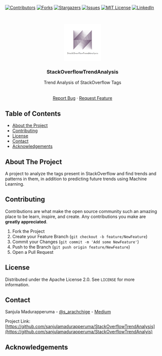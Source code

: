 
<!-- Project StackOverflowTrendAnalysis -->
<!--
*** This README uses markdown "reference style" links for readability.
*** Reference links are enclosed in brackets [ ] instead of parentheses ( ).
*** See the bottom of this document for the declaration of the reference variables
*** for contributors-url, forks-url, etc. This is an optional, concise syntax you may use.
*** https://www.markdownguide.org/basic-syntax/#reference-style-links
-->
[![Contributors][contributors-shield]][contributors-url]
[![Forks][forks-shield]][forks-url]
[![Stargazers][stars-shield]][stars-url]
[![Issues][issues-shield]][issues-url]
[![MIT License][license-shield]][license-url]
[![LinkedIn][linkedin-shield]][linkedin-url]



<!-- PROJECT LOGO -->
<br />
<p align="center">
  <a href="https://github.com/sanjulamadurapperuma/StackOverflowTrendAnalysis">
    <img src="images/logo.png" alt="Logo" width="120" height="120">
  </a>

  <h3 align="center">StackOverflowTrendAnalysis</h3>

  <p align="center">
    Trend Analysis of StackOverflow Tags
    <br />
    <!--<a href=""><strong>Explore the docs »</strong></a>-->
    <br />
    <br />
    <!--<a href="https://github.com/sanjulamadurapperuma/StackOverflowTrendAnalysis">View Demo</a>-->
    <a href="https://github.com/sanjulamadurapperuma/StackOverflowTrendAnalysis/issues">Report Bug</a>
    ·
    <a href="https://github.com/sanjulamadurapperuma/StackOverflowTrendAnalysis/issues">Request Feature</a>
  </p>
</p>



<!-- TABLE OF CONTENTS -->
## Table of Contents
<!--
* [About the Project](#about-the-project)
  * [Built With](#built-with)
* [Getting Started](#getting-started)
  * [Prerequisites](#prerequisites)
  * [Installation](#installation)
* [Usage](#usage)
* [Roadmap](#roadmap)
* [Contributing](#contributing)
* [License](#license)
* [Contact](#contact)
* [Acknowledgements](#acknowledgements)
-->

* [About the Project](#about-the-project)
* [Contributing](#contributing)
* [License](#license)
* [Contact](#contact)
* [Acknowledgements](#acknowledgements)



<!-- ABOUT THE PROJECT -->
## About The Project
<!--
[![Product Name Screen Shot][product-screenshot]](https://example.com)
-->
A project to analyze the tags present in StackOverflow and find trends and
patterns in them, in addition to predicting future trends using Machine
Learning.

<!-- GETTING STARTED -->
<!--
## Getting Started
-->
<!--This is an example of how you may give instructions on setting up your project locally.
To get a local copy up and running follow these simple example steps.-->
<!--
### Prerequisites
-->
<!--This is an example of how to list things you need to use the software and how to install them.-->
<!--
* Google Cloud Platform account
-->
<!--```sh
npm install npm@latest -g
```-->
<!--
### Installation
-->
<!--
1. Get a free API Key at [https://example.com](https://example.com)
2. Clone the repo
```sh
git clone https://github.com/your_username_/Project-Name.git
```
3. Install NPM packages
```sh
npm install
```
4. Enter your API in `config.js`
```JS
const API_KEY = 'ENTER YOUR API';
```
-->



<!-- USAGE EXAMPLES -->
<!--
## Usage

Use this space to show useful examples of how a project can be used. Additional screenshots, code examples and demos work well in this space. You may also link to more resources.

_For more examples, please refer to the [Documentation](https://example.com)_


-->
<!-- ROADMAP -->
<!--
## Roadmap

See the [open issues](https://github.com/sanjulamadurapperuma/StackOverflowTrendAnalysis/issues) for a list of proposed features (and known issues).

-->

<!-- CONTRIBUTING -->
## Contributing

Contributions are what make the open source community such an amazing place to be learn, inspire, and create. Any contributions you make are **greatly appreciated**.

1. Fork the Project
2. Create your Feature Branch (`git checkout -b feature/NewFeature`)
3. Commit your Changes (`git commit -m 'Add some NewFeature'`)
4. Push to the Branch (`git push origin feature/NewFeature`)
5. Open a Pull Request



<!-- LICENSE -->
## License

Distributed under the Apache License 2.0. See `LICENSE` for more information.



<!-- CONTACT -->
## Contact

Sanjula Madurapperuma - [@s_arachchige](https://twitter.com/s_arachchige) - [Medium](https://medium.com/@sanjulamadurapperuma)

Project Link: [https://github.com/sanjulamadurapperuma/StackOverflowTrendAnalysis](https://github.com/sanjulamadurapperuma/StackOverflowTrendAnalyis)



<!-- ACKNOWLEDGEMENTS -->
## Acknowledgements
<!--
* [GitHub Emoji Cheat Sheet](https://www.webpagefx.com/tools/emoji-cheat-sheet)
* [Img Shields](https://shields.io)
* [Choose an Open Source License](https://choosealicense.com)
* [GitHub Pages](https://pages.github.com)
* [Animate.css](https://daneden.github.io/animate.css)
* [Loaders.css](https://connoratherton.com/loaders)
* [Slick Carousel](https://kenwheeler.github.io/slick)
* [Smooth Scroll](https://github.com/cferdinandi/smooth-scroll)
* [Sticky Kit](http://leafo.net/sticky-kit)
* [JVectorMap](http://jvectormap.com)
* [Font Awesome](https://fontawesome.com)
-->




<!-- MARKDOWN LINKS & IMAGES -->
<!-- https://www.markdownguide.org/basic-syntax/#reference-style-links -->
[contributors-shield]: https://img.shields.io/github/contributors/sanjulamadurapperuma/StackOverflowTrendAnalysis.svg?style=flat-square
[contributors-url]: https://github.com/sanjulamadurapperuma/StackOverflowTrendAnalysis/graphs/contributors
[forks-shield]: https://img.shields.io/github/forks/sanjulamadurapperuma/StackOverflowTrendAnalysis.svg?style=flat-square
[forks-url]: https://github.com/sanjulamadurapperuma/StackOverflowTrendAnalysis/network/members
[stars-shield]: https://img.shields.io/github/stars/sanjulamadurapperuma/StackOverflowTrendAnalysis.svg?style=flat-square
[stars-url]: https://github.com/sanjulamadurapperuma/StackOverflowTrendAnalysis/stargazers
[issues-shield]: https://img.shields.io/github/issues/sanjulamadurapperuma/StackOverflowTrendAnalysis.svg?style=flat-square
[issues-url]: https://github.com/sanjulamadurapperuma/StackOverflowTrendAnalysis/issues
[license-shield]: https://img.shields.io/github/license/sanjulamadurapperuma/StackOverflowTrendAnalysis.svg?style=flat-square
[license-url]: https://github.com/sanjulamadurapperuma/StackOverflowTrendAnalysis/blob/master/LICENSE.txt
[linkedin-shield]: https://img.shields.io/badge/-LinkedIn-black.svg?style=flat-square&logo=linkedin&colorB=555
[linkedin-url]: https://www.linkedin.com/in/sanjula-madurapperuma/
[product-screenshot]: images/screenshot.png

